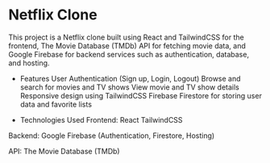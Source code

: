 # Netflix Clone

This project is a Netflix clone built using React and TailwindCSS for the frontend, The Movie Database (TMDb) API for fetching movie data, and Google Firebase for backend services such as authentication, database, and hosting.

* Features
User Authentication (Sign up, Login, Logout)
Browse and search for movies and TV shows
View movie and TV show details
Responsive design using TailwindCSS
Firebase Firestore for storing user data and favorite lists

* Technologies Used
Frontend:
React
TailwindCSS

Backend:
Google Firebase (Authentication, Firestore, Hosting)

API:
The Movie Database (TMDb)
